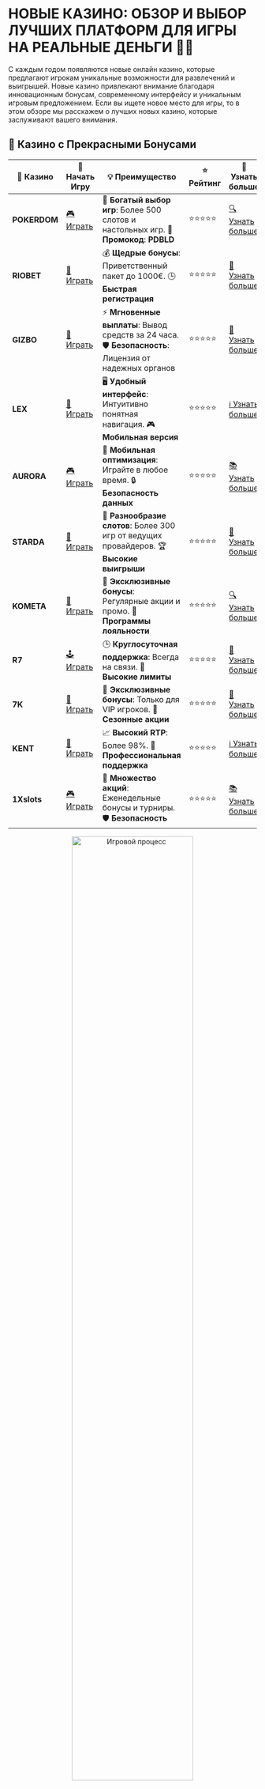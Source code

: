 # НОВЫЕ КАЗИНО: ОБЗОР И ВЫБОР ЛУЧШИХ ПЛАТФОРМ ДЛЯ ИГРЫ НА РЕАЛЬНЫЕ ДЕНЬГИ 🎰💥

С каждым годом появляются новые онлайн казино, которые предлагают игрокам уникальные возможности для развлечений и выигрышей. Новые казино привлекают внимание благодаря инновационным бонусам, современному интерфейсу и уникальным игровым предложением. Если вы ищете новое место для игры, то в этом обзоре мы расскажем о лучших новых казино, которые заслуживают вашего внимания.

## 🌟 Казино с Прекрасными Бонусами

| 🎲 **Казино** | 🔗 **Начать Игру** | 💡 **Преимущество** | ⭐ **Рейтинг** | 🔗 **Узнать больше** |
|--------------|---------------------|---------------------|----------------|----------------------|
| **POKERDOM**  | [🎮 Играть](https://brandplay.link/4k77v2yx) | 🎉 **Богатый выбор игр**: Более 500 слотов и настольных игр. 🎁 **Промокод**: **PDBLD** | ⭐⭐⭐⭐⭐ | [🔍 Узнать больше](https://brandplay.link/4k77v2yx) |
| **RIOBET**    | [🎰 Играть](https://brandplay.link/7xBLTPyj) | 💰 **Щедрые бонусы**: Приветственный пакет до 1000€. 🕒 **Быстрая регистрация** | ⭐⭐⭐⭐⭐ | [📖 Узнать больше](https://brandplay.link/7xBLTPyj) |
| **GIZBO**     | [🎲 Играть](https://brandplay.link/bprXw4YV) | ⚡ **Мгновенные выплаты**: Вывод средств за 24 часа. 🛡️ **Безопасность**: Лицензия от надежных органов | ⭐⭐⭐⭐⭐ | [📝 Узнать больше](https://brandplay.link/bprXw4YV) |
| **LEX**       | [🤑 Играть](https://brandplay.link/zW4hdDFV) | 🖥️ **Удобный интерфейс**: Интуитивно понятная навигация. 🎮 **Мобильная версия** | ⭐⭐⭐⭐⭐ | [ℹ️ Узнать больше](https://brandplay.link/zW4hdDFV) |
| **AURORA**    | [🎮 Играть](https://10trafic-stat2.com/click/668546556bcc6313411604bd/6766/13032/subaccount) | 📱 **Мобильная оптимизация**: Играйте в любое время. 🔒 **Безопасность данных** | ⭐⭐⭐⭐⭐ | [📚 Узнать больше](https://10trafic-stat2.com/click/668546556bcc6313411604bd/6766/13032/subaccount) |
| **STARDА**    | [🎯 Играть](https://brandplay.link/fB7xwRFL) | 🎰 **Разнообразие слотов**: Более 300 игр от ведущих провайдеров. 🏆 **Высокие выигрыши** | ⭐⭐⭐⭐⭐ | [🔎 Узнать больше](https://brandplay.link/fB7xwRFL) |
| **KOMETA**    | [🎰 Играть](https://brandplay.link/8ZymQJV8) | 🎁 **Эксклюзивные бонусы**: Регулярные акции и промо. 🔄 **Программы лояльности** | ⭐⭐⭐⭐⭐ | [🔍 Узнать больше](https://brandplay.link/8ZymQJV8) |
| **R7**        | [🕹️ Играть](https://brandplay.link/bMd3Yjsw) | 🕒 **Круглосуточная поддержка**: Всегда на связи. 💸 **Высокие лимиты** | ⭐⭐⭐⭐⭐ | [📖 Узнать больше](https://brandplay.link/bMd3Yjsw) |
| **7K**        | [🎲 Играть](https://brandplay.link/BvQyFShp) | 🌟 **Эксклюзивные бонусы**: Только для VIP игроков. 🎉 **Сезонные акции** | ⭐⭐⭐⭐⭐ | [📝 Узнать больше](https://brandplay.link/BvQyFShp) |
| **KENT**      | [🤑 Играть](https://brandplay.link/Fv2WP3js) | 📈 **Высокий RTP**: Более 98%. 💼 **Профессиональная поддержка** | ⭐⭐⭐⭐⭐ | [ℹ️ Узнать больше](https://brandplay.link/Fv2WP3js) |
| **1Xslots**   | [🎮 Играть](https://brandplay.link/hSB1khtr) | 🎉 **Множество акций**: Еженедельные бонусы и турниры. 🛡️ **Безопасность** | ⭐⭐⭐⭐⭐ | [📚 Узнать больше](https://brandplay.link/hSB1khtr) |

<div align="center"> <img src="https://i.pinimg.com/originals/1d/b3/25/1db325483acbe642c6d4e6fdd73a4988.gif" alt="Игровой процесс" width="70%"> </div>
---

## 🚀 Быстрые Выигрыши и Поддержка

| 🎲 **Казино** | 🔗 **Начать Игру** | 💡 **Преимущество** | ⭐ **Рейтинг** | 🔗 **Узнать больше** |
|--------------|---------------------|---------------------|----------------|----------------------|
| **GAMA**      | [🎯 Играть](https://brandplay.link/j6NMKsDz) | 🔍 **Интуитивный интерфейс**: Легкость использования. 🏅 **Престижные турниры** | ⭐⭐⭐⭐☆ | [🔎 Узнать больше](https://brandplay.link/j6NMKsDz) |
| **ONION**     | [🎰 Играть](https://brandplay.link/zBGRVpQ9) | 🤑 **Низкие ставки**: Идеально для начинающих. 🔄 **Быстрые выводы** | ⭐⭐⭐⭐☆ | [🔍 Узнать больше](https://brandplay.link/zBGRVpQ9) |
| **ЧЕМПИОН**   | [🕹️ Играть](https://temon-gter.cfd/go/lRq?p80412p304504pcc44t17455) | 🏅 **Лояльная программа**: Награды за активность. 🎁 **Ежемесячные бонусы** | ⭐⭐⭐⭐☆ | [📖 Узнать больше](https://temon-gter.cfd/go/lRq?p80412p304504pcc44t17455) |
| **VAVADA**    | [🎲 Играть](https://vavadapartner.pro/?promo=ea5c9275-6854-4505-94fc-95ab18221945-linkb2) | 🚀 **Быстрая регистрация**: Начните играть мгновенно. 🔐 **Безопасные транзакции** | ⭐⭐⭐⭐☆ | [📝 Узнать больше](https://vavadapartner.pro/?promo=ea5c9275-6854-4505-94fc-95ab18221945-linkb2) |
| **FRIENDS**   | [🤑 Играть](https://gofriends.kim/linkb2) | 🤝 **Социальные игры**: Играйте с друзьями. 🌐 **Мультиплатформенность** | ⭐⭐⭐⭐☆ | [ℹ️ Узнать больше](https://gofriends.kim/linkb2) |
| **1WIN**      | [🎮 Играть](https://brandplay.link/smXVpBbG) | 🏆 **Спортивные ставки**: Широкий выбор видов спорта. 💵 **Высокие коэффициенты** | ⭐⭐⭐⭐☆ | [📚 Узнать больше](https://brandplay.link/smXVpBbG) |
| **DRIP**      | [🎯 Играть](https://drp-ircp01.com/c07e6a3db) | 🌐 **Инновационные игры**: Новейшие игровые технологии. 🛡️ **Высокая безопасность** | ⭐⭐⭐⭐☆ | [🔎 Узнать больше](https://drp-ircp01.com/c07e6a3db) |
| **JOYCASINO** | [🎰 Играть](https://rpc30.call2me.pro/?/ru/registration?apkpop=0&partner=p24970p3291217pc98f) | 🎁 **Приятные бонусы**: Ежедневные акции и подарки. 🕹️ **Разнообразие игр** | ⭐⭐⭐⭐☆ | [🔍 Узнать больше](https://rpc30.call2me.pro/?/ru/registration?apkpop=0&partner=p24970p3291217pc98f) |
| **PLAYFORTUNA** | [🎮 Играть](https://fortunapromo.net/alt/playfortuna/registration?0dc4a9362a71feb7e3f165fb8e766f70) | 🎉 **Регулярные акции**: Бонусы, фриспины и многое другое. 🏅 **Турниры** | ⭐⭐⭐⭐☆ | [📚 Узнать больше](https://fortunapromo.net/alt/playfortuna/registration?0dc4a9362a71feb7e3f165fb8e766f70) |
| **SYKAA**     | [🤑 Играть](https://s-two-way.com/?source=linkb2&pid=30697) | 💸 **Доступные ставки**: Идеально для новичков. 🎁 **Щедрые бонусы** | ⭐⭐⭐⭐☆ | [🔍 Узнать больше](https://s-two-way.com/?source=linkb2&pid=30697) |

<div align="center"> <img src="https://i.pinimg.com/originals/1d/b3/25/1db325483acbe642c6d4e6fdd73a4988.gif" alt="Игровой процесс" width="70%"> </div>

![Новые казино](https://i.pinimg.com/originals/a9/29/6e/a9296ea1cf6a7c20a985e593451f0323.png)

## 1. ЧТО ТАКОЕ НОВЫЕ КАЗИНО? 💡🎮

Новые казино — это онлайн-платформы, которые только начали свою деятельность на рынке азартных игр. Несмотря на свою новизну, такие сайты часто предлагают инновационные функции, заманчивые бонусы и эксклюзивные игры. Они стремятся привлечь игроков с помощью уникальных предложений, высоких выплат и интересных акций.

### Особенности новых казино:
- **Современные интерфейсы**: Удобные и интуитивно понятные интерфейсы, адаптированные под все устройства.
- **Уникальные бонусы**: Новые казино часто предлагают щедрые бонусы за регистрацию, фриспины и другие акции.
- **Разнообразие игр**: Современные казино включают слоты, настольные игры, а также новые виды живого казино с реальными дилерами.

## 2. КАК ВЫБРАТЬ НОВОЕ КАЗИНО? 🎯💰

Если вы хотите найти подходящее новое казино, обратите внимание на несколько ключевых факторов, которые помогут вам выбрать безопасную и прибыльную платформу.

### 1. **Лицензия и безопасность** 🔒
Прежде чем зарегистрироваться в новом казино, убедитесь, что оно имеет действующую лицензию от известного регулятора (например, Malta Gaming Authority или UK Gambling Commission). Это гарантирует, что казино соблюдает правила честной игры и безопасное хранение данных пользователей.

### 2. **Бонусы и акции** 🎁
Новые казино часто предлагают игрокам привлекательные бонусы, чтобы привлечь их внимание. Бонусы могут быть как за регистрацию, так и на депозиты, а также в виде фриспинов. Однако не забудьте ознакомиться с условиями отыгрыша бонусов, чтобы избежать неприятных сюрпризов.

### 3. **Выбор игр** 🎰
Одним из самых важных аспектов является разнообразие игр. Новые казино часто предлагают как классические слоты, так и эксклюзивные новинки. Также обратите внимание на наличие живого казино с реальными дилерами, где можно поиграть в покер, рулетку и другие настольные игры.

### 4. **Методы оплаты** 💳💸
Убедитесь, что новое казино поддерживает удобные для вас способы пополнения счета и вывода выигрышей. Это могут быть банковские карты, электронные кошельки или криптовалюты. Также стоит проверить сроки обработки выплат.

## 3. ПРЕИМУЩЕСТВА НОВЫХ КАЗИНО 🏅🎉

### 1. **Инновационные функции и дизайн** 🖥️✨
Новые казино часто используют самые последние технологии для улучшения пользовательского опыта. Современные интерфейсы, улучшенная мобильная версия, а также новые игровые механики — всё это помогает создать уникальную атмосферу для игры.

### 2. **Щедрые бонусы и акции** 💥🎁
Новые платформы часто предлагают игрокам бонусы за регистрацию, депозиты и бесплатные вращения. Эти бонусы могут существенно увеличить ваши шансы на выигрыш, особенно в начале игры.

### 3. **Доступность на мобильных устройствах** 📱💻
Современные новые казино идеально адаптированы для мобильных устройств, что позволяет вам наслаждаться игрой на смартфоне или планшете в любое время и в любом месте.

### 4. **Широкий выбор платежных методов** 💳💵
Новые казино, как правило, поддерживают разнообразные способы ввода и вывода средств, включая популярные электронные кошельки, криптовалюты и даже мобильные платежи.

## 4. ТОП 3 НОВЫХ КАЗИНО НА РЫНКЕ 🎰🏆

### 1. **Casino X**
Одно из самых новых онлайн-казино, которое завоевало популярность благодаря шикарным бонусам, а также большому выбору слотов и настольных игр. Особенность этого казино — это эксклюзивные игры, которые вы не найдете нигде больше.

### 2. **Lucky Lion Casino**
Светлое и красочное казино с отличными бонусами за регистрацию и депозит. Lucky Lion Casino предлагает игрокам не только стандартные игровые автоматы, но и уникальные игры с реальными дилерами, которые обеспечат вам незабываемый опыт.

### 3. **King's Jackpot**
Одно из самых новых казино, которое предлагает игрокам быстрые выплаты и интересные акции. Здесь собраны лучшие слоты от ведущих разработчиков, а также специальные бонусные программы для постоянных игроков.

## 5. СОВЕТЫ ПО ИГРЕ В НОВЫХ КАЗИНО 🎯💡

### 1. **Изучите условия бонусов** 💰
В новых казино часто встречаются заманчивые бонусы, но не забывайте внимательно читать условия их отыгрыша. Некоторые бонусы могут требовать от вас выполнения определенных условий перед тем, как вы сможете вывести деньги.

### 2. **Играй ответственно** 🧠💸
Хотя новые казино предлагают отличные бонусы и захватывающие игры, не забывайте о контроле над своим игровым бюджетом. Установите лимиты на депозиты и ставки, чтобы избежать чрезмерных потерь.

### 3. **Используйте бесплатные демо-версии игр** 🎮
Многие новые казино предлагают демо-версии слотов, которые помогут вам ознакомиться с игровыми механиками без риска. Это отличный способ протестировать новые игры, не рискуя своими средствами.

## 6. ЗАКЛЮЧЕНИЕ: НОВЫЕ КАЗИНО — ЭТО ШАНС НА СВЕЖИЕ ВЫИГРЫШИ И УВЛЕКАТЕЛЬНЫЕ ИГРЫ 🎰💥

Новые казино всегда полны сюрпризов! Они предлагают уникальные бонусы, разнообразие игр и современные функции, которые делают игровой процесс еще более увлекательным. Если вы хотите испытать что-то новое, обратите внимание на новые платформы, которые быстро завоевывают популярность среди игроков.

🎯 **Попробуйте новое казино и откройте для себя новые возможности для выигрыша!** 🏆🎉
